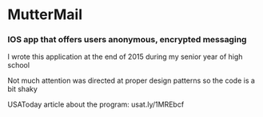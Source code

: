 # MutterMail
### IOS app that offers users anonymous, encrypted messaging

I wrote this application at the end of 2015 during my senior year of high school

Not much attention was directed at proper design patterns so the code is a bit shaky

USAToday article about the program: usat.ly/1MREbcf
